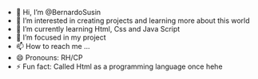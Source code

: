 - 👋 Hi, I’m @BernardoSusin
- 👀 I’m interested in creating projects and learning more about this world
- 🌱 I’m currently learning Html, Css and Java Script
- 💞️ I’m focused in my project
- 📫 How to reach me ...
- 😄 Pronouns: RH/CP
- ⚡ Fun fact: Called Html as a programming language once hehe

<!---
BernardoSusin/BernardoSusin is a ✨ special ✨ repository because its `README.md` (this file) appears on your GitHub profile.
You can click the Preview link to take a look at your changes.
--->
